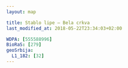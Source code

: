 ```yaml
---
layout: map

title: Stablo lipe – Bela crkva
last_modified_at: 2018-05-22T23:34:03+02:00

WDPA: [555588996]
BioRaS: [279]
geoSrbija:
  L1_182: [32]
---
```

